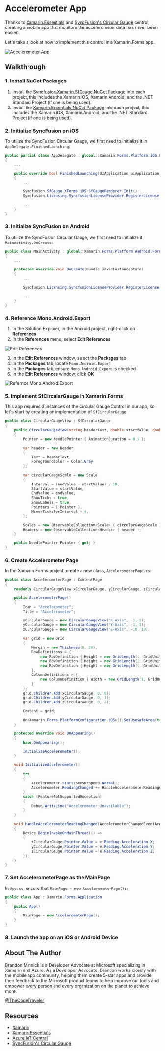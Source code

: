 # Accelerometer App

Thanks to [Xamarin.Essentials](https://docs.microsoft.com/xamarin/essentials?WT.mc_id=AccelerometerApp-github-bramin) and [SyncFusion's Circular Gauge](https://www.syncfusion.com/products/xamarin/circular-gauge) control, creating a mobile app that monitors the accelerometer data has never been easier.

Let's take a look at how to implement this control in a Xamarin.Forms app.

![Accelerometer App](https://user-images.githubusercontent.com/13558917/43228875-b2c516ee-9017-11e8-9350-1016d7451a8f.gif)

## Walkthrough

### 1. Install NuGet Packages

1. Install the [Syncfusion.Xamarin.SfGauge NuGet Package](https://www.nuget.org/packages/Syncfusion.Xamarin.SfGauge) into each project, this includes the Xamarin.iOS, Xamarin.Android, and the .NET Standard Project (if one is being used).
2. Install the [Xamarin.Essentials NuGet Package](https://www.nuget.org/packages/Xamarin.Essentials) into each project, this includes the Xamarin.iOS, Xamarin.Android, and the .NET Standard Project (if one is being used).

### 2. Initialize SyncFusion on iOS

To utilize the SyncFusion Circular Gauge, we first need to initialize it in `AppDelegate.FinishedLaunching`:

```csharp
public partial class AppDelegate : global::Xamarin.Forms.Platform.iOS.FormsApplicationDelegate
{
    ...

    public override bool FinishedLaunching(UIApplication uiApplication, NSDictionary launchOptions)
    {
        ...

        Syncfusion.SfGauge.XForms.iOS.SfGaugeRenderer.Init();
        Syncfusion.Licensing.SyncfusionLicenseProvider.RegisterLicense("Your SyncFusion License Key");

        ...
    }
}
```

### 3. Initialize SyncFusion on Android

To utilize the SyncFusion Circular Gauge, we first need to initialize it `MainActivity.OnCreate`:

```csharp
public class MainActivity : global::Xamarin.Forms.Platform.Android.FormsAppCompatActivity
{
    ...

    protected override void OnCreate(Bundle savedInstanceState)
    {
        ...

        Syncfusion.Licensing.SyncfusionLicenseProvider.RegisterLicense("Your SyncFusion License Key");

        ...
    }
}
```

### 4. Reference Mono.Android.Export

1. In the Solution Explorer, in the Android project, right-click on **References**
2. In the **References** menu, select **Edit References**

![Edit References](https://user-images.githubusercontent.com/13558917/43227940-0804184c-9015-11e8-8225-0b04b5507219.png)

3. In the **Edit References** window, select the **Packages** tab
4. In the **Packages** tab, locate `Mono.Android.Export`
5. In the **Packages** tab, ensure `Mono.Android.Export` is checked
6. In the **Edit References** window, click **OK**

![Refernce Mono.Android.Export](https://user-images.githubusercontent.com/13558917/43227949-0c77ed0e-9015-11e8-8ff5-26d9f767e095.png)

### 5. Implement SfCircularGauge in Xamarin.Forms

This app requires 3 instances of the Circular Gauge Control in our app, so let's start by creating an implementation of `SfCircularGauge`

```csharp
public class CircularGaugeView : SfCircularGauge
{
    public CircularGaugeView(string headerText, double startValue, double endValue)
    {
        Pointer = new NeedlePointer { AnimationDuration = 0.5 };

        var header = new Header
        {
            Text = headerText,
            ForegroundColor = Color.Gray
        };

        var circularGaugeScale = new Scale
        {
            Interval = (endValue - startValue) / 10,
            StartValue = startValue,
            EndValue = endValue,
            ShowTicks = true,
            ShowLabels = true,
            Pointers = { Pointer },
            MinorTicksPerInterval = 4,
        };

        Scales = new ObservableCollection<Scale> { circularGaugeScale };
        Headers = new ObservableCollection<Header> { header };
    }

    public NeedlePointer Pointer { get; }
}
```

### 6. Create Accelerometer Page

In the Xamarin.Forms project, create a new class, `AccelerometerPage.cs`:

```csharp
public class AccelerometerPage : ContentPage
{
    readonly CircularGaugeView xCircularGauge, yCircularGauge, zCircularGauge;

    public AccelerometerPage()
    {
        Icon = "Accelerometer";
        Title = "Accelerometer";

        xCircularGauge = new CircularGaugeView("X-Axis", -1, 1);
        yCircularGauge = new CircularGaugeView("Y-Axis", -1, 1);
        zCircularGauge = new CircularGaugeView("Z-Axis", -10, 10);

        var grid = new Grid
        {
            Margin = new Thickness(0, 20),
            RowDefinitions = {
                new RowDefinition { Height = new GridLength(1, GridUnitType.Star) },
                new RowDefinition { Height = new GridLength(1, GridUnitType.Star) },
                new RowDefinition { Height = new GridLength(1, GridUnitType.Star) },
            },
            ColumnDefinitions = {
                new ColumnDefinition { Width = new GridLength(1, GridUnitType.Star) }
            }
        };
        grid.Children.Add(xCircularGauge, 0, 0);
        grid.Children.Add(yCircularGauge, 0, 1);
        grid.Children.Add(zCircularGauge, 0, 2);

        Content = grid;

        On<Xamarin.Forms.PlatformConfiguration.iOS>().SetUseSafeArea(true);
    }

    protected override void OnAppearing()
    {
        base.OnAppearing();

        InitializeAccelerometer();
    }

    void InitializeAccelerometer()
    {
        try
        {
            Accelerometer.Start(SensorSpeed.Normal);
            Accelerometer.ReadingChanged += HandleAccelerometerReadingChanged;
        }
        catch (FeatureNotSupportedException)
        {
            Debug.WriteLine("Accelerometer Unavailable");
        }
    }

    void HandleAccelerometerReadingChanged(AccelerometerChangedEventArgs e)
    {
        Device.BeginInvokeOnMainThread(() =>
        {
            xCircularGauge.Pointer.Value = e.Reading.Acceleration.X;
            yCircularGauge.Pointer.Value = e.Reading.Acceleration.Y;
            zCircularGauge.Pointer.Value = e.Reading.Acceleration.Z;
        });
    }
}
```

### 7. Set AccelerometerPage as the MainPage

In `App.cs`, ensure that `MainPage = new AccelerometerPage();`:

```csharp
public class App : Xamarin.Forms.Application
{
    public App()
    {
        MainPage = new AccelerometerPage();
    }
}
```

### 8. Launch the app on an iOS or Android Device

## About The Author

Brandon Minnick is a Developer Advocate at Microsoft specializing in Xamarin and Azure. As a Developer Advocate, Brandon works closely with the mobile app community, helping them create 5-star apps and provide their feedback to the Microsoft product teams to help improve our tools and empower every person and every organization on the planet to achieve more.

[@TheCodeTraveler](https://twitter.com/intent/user?user_id=3418408341)

## Resources

- [Xamarin](https://visualstudio.microsoft.com/xamarin?WT.mc_id=AccelerometerApp-github-bramin)
- [Xamarin.Essentials](https://docs.microsoft.com/xamarin/essentials/?WT.mc_id=AccelerometerApp-github-bramin)
- [Azure IoT Central](https://azure.microsoft.com/services/iot-central/?WT.mc_id=AccelerometerApp-github-bramin)
- [SyncFusion's Circular Gauge](https://www.syncfusion.com/products/xamarin/circular-gauge)
